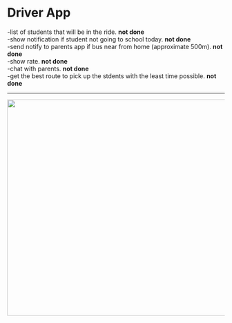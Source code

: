 # Driver App

-list of students that will be in the ride. <b>not done</b>
<br>
-show notification if student not going to school today. <b>not done</b> 
<br>
-send notify to parents app if bus near from home (approximate 500m). <b>not done</b>
<br>
-show rate. <b>not done</b>
<br>
-chat with parents. <b>not done</b>
<br>
-get the best route to pick up the stdents with the least time possible. <b>not done</b>

<hr>
<img src="https://github.com/BoQasem/splash-screen/blob/main/explain/splash screen.gif" width="900" height="500">

